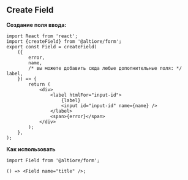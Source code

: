 ## Create Field

**Создание поля ввода:**

```tsx
import React from 'react';
import {createField} from '@altiore/form';
export const Field = createField(
	({
		error,
		name,
		/* вы можете добавить сюда любые дополнительные поля: */ label,
	}) => {
		return (
			<div>
				<label htmlFor="input-id">
					{label}
					<input id="input-id" name={name} />
				</label>
				<span>{error}</span>
			</div>
		);
	},
);
```

**Как использовать**

```tsx
import Field from '@altiore/form';

() => <Field name="title" />;
```
